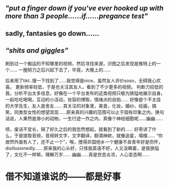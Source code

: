 *"put a finger down if you've ever hooked up with more than 3 people……if……pregance test"*
---
sadly, fantasies go down……
---
*“shits and giggles”*
---
刷到过一个搬运的不知哪里的视频，然后寻找来源，识图之后发现是推特上的一个……
一圈努力之后兴起下去了，毕竟，大晚上的……

后来用了tikt..搜一下找到了……我觉得是nice，虽然友人评价soso，无碍我心欢喜。
更新频率较低，于是也关注其友人，看到了不少更多的视频。
判断力较低的我，分析不出太多信息，好像在一个平台发布的这类视频只极为狭隘地展示自身。一起吃吃喝喝，互动的小活动，妆容的博取，情绪点的自拍……
好像是个不太佳的大学及生，友人是舍友……
其关注的对象里，美食，化妆，婚纱，绘画，搞笑，同类型女性的想望具现……原来真的兴趣的范围可以止于固有印象之内，换句话说，人果然是渺小的动物，一生行迹一拃之内，真像个神经细胞呢……幽幽……

啧，废话不宜长，隔了好久之后的我忽然想起，就看到了新的……
好奇讲了什么，于是提取音频，音频转文字，文字翻译，额滴神欸，就像追星，塌楼……
“你居然外面有人了，还不止一个”，唉，搅得异国他乡一个健康不良青年好是伤怀，disillusionedly……
原来我的心头好，只怪我英语不好，人又没瞒着，是我狭隘了，文化不一样嘛，理解万岁……
幽幽……真是世态炎凉，人心变态啊……

# 借不知道谁说的——**都是好事**
